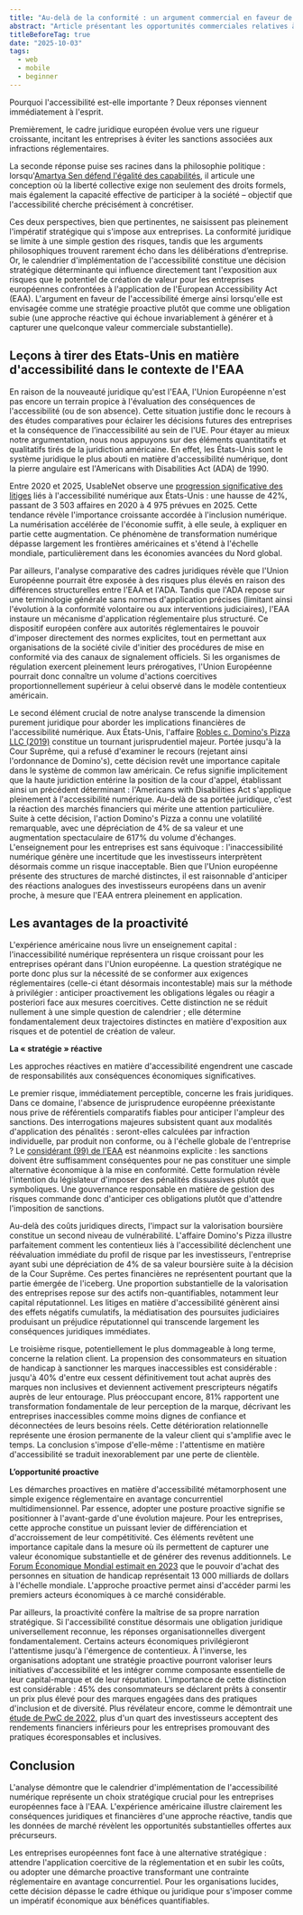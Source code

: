 ```yaml
---
title: "Au-delà de la conformité : un argument commercial en faveur de l'accessibilité numérique dans l'Union européenne"
abstract: "Article présentant les opportunités commerciales relatives à l'accessibilité numérique"
titleBeforeTag: true
date: "2025-10-03"
tags:
  - web
  - mobile
  - beginner
---
```


Pourquoi l'accessibilité est-elle importante ? Deux réponses viennent immédiatement à l'esprit. 

Premièrement, le cadre juridique européen évolue vers une rigueur croissante, incitant les entreprises à éviter les sanctions associées aux infractions réglementaires. 

La seconde réponse puise ses racines dans la philosophie politique : lorsqu'[Amartya Sen défend l'égalité des capabilités](https://booknode.com/auteur/amartya-sen/livres), il articule une conception où la liberté collective exige non seulement des droits formels, mais également la capacité effective de participer à la société – objectif que l'accessibilité cherche précisément à concrétiser.

Ces deux perspectives, bien que pertinentes, ne saisissent pas pleinement l'impératif stratégique qui s'impose aux entreprises. La conformité juridique se limite à une simple gestion des risques, tandis que les arguments philosophiques trouvent rarement écho dans les délibérations d’entreprise. Or, le calendrier d'implémentation de l'accessibilité constitue une décision stratégique déterminante qui influence directement tant l'exposition aux risques que le potentiel de création de valeur pour les entreprises européennes confrontées à l'application de l'European Accessibility Act (EAA). 
L'argument en faveur de l'accessibilité émerge ainsi lorsqu'elle est envisagée comme une stratégie proactive plutôt que comme une obligation subie (une approche réactive qui échoue invariablement à générer et à capturer une quelconque valeur commerciale substantielle).

## Leçons à tirer des Etats-Unis en matière d'accessibilité dans le contexte de l'EAA

En raison de la nouveauté juridique qu'est l'EAA, l'Union Européenne n'est pas encore un terrain propice à l'évaluation des conséquences de l'accessibilité (ou de son absence). Cette situation justifie donc le recours à des études comparatives pour éclairer les décisions futures des entreprises et la conséquence de l’inaccessibilité au sein de l'UE. Pour étayer au mieux notre argumentation, nous nous appuyons sur des éléments quantitatifs et qualitatifs tirés de la juridiction américaine. En effet, les États-Unis sont le système juridique le plus abouti en matière d'accessibilité numérique, dont la pierre angulaire est l'Americans with Disabilities Act (ADA) de 1990.

Entre 2020 et 2025, UsableNet observe une [progression significative des litiges](https://info.usablenet.com/hubfs/2025-MidYear-Report-FINAL.pdf) liés à l'accessibilité numérique aux États-Unis : une hausse de 42%, passant de 3 503 affaires en 2020 à 4 975 prévues en 2025. Cette tendance révèle l'importance croissante accordée à l'inclusion numérique. La numérisation accélérée de l'économie suffit, à elle seule, à expliquer en partie cette augmentation. Ce phénomène de transformation numérique dépasse largement les frontières américaines et s'étend à l'échelle mondiale, particulièrement dans les économies avancées du Nord global.

Par ailleurs, l'analyse comparative des cadres juridiques révèle que l'Union Européenne pourrait être exposée à des risques plus élevés en raison des différences structurelles entre l'EAA et l'ADA. Tandis que l'ADA repose sur une terminologie générale sans normes d'application précises (limitant ainsi l'évolution à la conformité volontaire ou aux interventions judiciaires), l'EAA instaure un mécanisme d'application réglementaire plus structuré. Ce dispositif européen confère aux autorités réglementaires le pouvoir d'imposer directement des normes explicites, tout en permettant aux organisations de la société civile d'initier des procédures de mise en conformité via des canaux de signalement officiels. Si les organismes de régulation exercent pleinement leurs prérogatives, l'Union Européenne pourrait donc connaître un volume d'actions coercitives proportionnellement supérieur à celui observé dans le modèle contentieux américain.

Le second élément crucial de notre analyse transcende la dimension purement juridique pour aborder les implications financières de l'accessibilité numérique. Aux États-Unis, l'affaire [Robles c. Domino's Pizza LLC (2019)](https://law.justia.com/cases/federal/appellate-courts/ca9/17-55504/17-55504-2019-01-15.html) constitue un tournant jurisprudentiel majeur. 
Portée jusqu'à la Cour Suprême, qui a refusé d'examiner le recours (rejetant ainsi l'ordonnance de Domino's), cette décision revêt une importance capitale dans le système de common law américain. Ce refus signifie implicitement que la haute juridiction entérine la position de la cour d'appel, établissant ainsi un précédent déterminant : l'Americans with Disabilities Act s'applique pleinement à l'accessibilité numérique. 
Au-delà de sa portée juridique, c'est la réaction des marchés financiers qui mérite une attention particulière. Suite à cette décision, l'action Domino's Pizza a connu une volatilité remarquable, avec une dépréciation de 4% de sa valeur et une augmentation spectaculaire de 617% du volume d'échanges. 
L'enseignement pour les entreprises est sans équivoque : l'inaccessibilité numérique génère une incertitude que les investisseurs interprètent désormais comme un risque inacceptable. Bien que l'Union européenne présente des structures de marché distinctes, il est raisonnable d'anticiper des réactions analogues des investisseurs européens dans un avenir proche, à mesure que l'EAA entrera pleinement en application.

## Les avantages de la proactivité

L'expérience américaine nous livre un enseignement capital : l'inaccessibilité numérique représentera un risque croissant pour les entreprises opérant dans l'Union européenne. La question stratégique ne porte donc plus sur la nécessité de se conformer aux exigences réglementaires (celle-ci étant désormais incontestable) mais sur la méthode à privilégier : anticiper proactivement les obligations légales ou réagir a posteriori face aux mesures coercitives. 
Cette distinction ne se réduit nullement à une simple question de calendrier ; elle détermine fondamentalement deux trajectoires distinctes en matière d'exposition aux risques et de potentiel de création de valeur. 

**La « stratégie » réactive**

Les approches réactives en matière d'accessibilité engendrent une cascade de responsabilités aux conséquences économiques significatives. 

Le premier risque, immédiatement perceptible, concerne les frais juridiques. Dans ce domaine, l'absence de jurisprudence européenne préexistante nous prive de référentiels comparatifs fiables pour anticiper l'ampleur des sanctions. Des interrogations majeures subsistent quant aux modalités d'application des pénalités : seront-elles calculées par infraction individuelle, par produit non conforme, ou à l'échelle globale de l'entreprise ? Le [considérant (99) de l'EAA](https://eur-lex.europa.eu/legal-content/FR/TXT/HTML/?uri=CELEX:32019L0882#rct_99) est néanmoins explicite : les sanctions doivent être suffisamment conséquentes pour ne pas constituer une simple alternative économique à la mise en conformité. Cette formulation révèle l'intention du législateur d'imposer des pénalités dissuasives plutôt que symboliques. Une gouvernance responsable en matière de gestion des risques commande donc d'anticiper ces obligations plutôt que d'attendre l'imposition de sanctions.

Au-delà des coûts juridiques directs, l'impact sur la valorisation boursière constitue un second niveau de vulnérabilité. L'affaire Domino's Pizza illustre parfaitement comment les contentieux liés à l'accessibilité déclenchent une réévaluation immédiate du profil de risque par les investisseurs, l'entreprise ayant subi une dépréciation de 4% de sa valeur boursière suite à la décision de la Cour Suprême. Ces pertes financières ne représentent pourtant que la partie émergée de l'iceberg. Une proportion substantielle de la valorisation des entreprises repose sur des actifs non-quantifiables, notamment leur capital réputationnel. Les litiges en matière d'accessibilité génèrent ainsi des effets négatifs cumulatifs, la médiatisation des poursuites judiciaires produisant un préjudice réputationnel qui transcende largement les conséquences juridiques immédiates.

Le troisième risque, potentiellement le plus dommageable à long terme, concerne la relation client. La propension des consommateurs en situation de handicap à sanctionner les marques inaccessibles est considérable : jusqu'à 40% d'entre eux cessent définitivement tout achat auprès des marques non inclusives et deviennent activement prescripteurs négatifs auprès de leur entourage. Plus préoccupant encore, 81% rapportent une transformation fondamentale de leur perception de la marque, décrivant les entreprises inaccessibles comme moins dignes de confiance et déconnectées de leurs besoins réels. Cette détérioration relationnelle représente une érosion permanente de la valeur client qui s'amplifie avec le temps. La conclusion s'impose d'elle-même : l'attentisme en matière d'accessibilité se traduit inexorablement par une perte de clientèle.

**L’opportunité proactive**

Les démarches proactives en matière d'accessibilité métamorphosent une simple exigence réglementaire en avantage concurrentiel multidimensionnel. Par essence, adopter une posture proactive signifie se positionner à l'avant-garde d'une évolution majeure. Pour les entreprises, cette approche constitue un puissant levier de différenciation et d'accroissement de leur compétitivité. Ces éléments revêtent une importance capitale dans la mesure où ils permettent de capturer une valeur économique substantielle et de générer des revenus additionnels. Le [Forum Économique Mondial estimait en 2023](https://www.thevaluable500.com/press-release/the-valuable-500-releases-new-data-on-global-accessibility-awareness-day) que le pouvoir d'achat des personnes en situation de handicap représentait 13 000 milliards de dollars à l'échelle mondiale. L'approche proactive permet ainsi d'accéder parmi les premiers acteurs économiques à ce marché considérable.

Par ailleurs, la proactivité confère la maîtrise de sa propre narration stratégique. Si l'accessibilité constitue désormais une obligation juridique universellement reconnue, les réponses organisationnelles divergent fondamentalement. Certains acteurs économiques privilégieront l'attentisme jusqu'à l'émergence de contentieux.
À l'inverse, les organisations adoptant une stratégie proactive pourront valoriser leurs initiatives d'accessibilité et les intégrer comme composante essentielle de leur capital-marque et de leur réputation.
L'importance de cette distinction est considérable : 45% des consommateurs se déclarent prêts à consentir un prix plus élevé pour des marques engagées dans des pratiques d'inclusion et de diversité. Plus révélateur encore, comme le démontrait une [étude de PwC de 2022](https://www.pwc.com/gx/en/issues/esg/global-investor-survey-2022.html), plus d'un quart des investisseurs acceptent des rendements financiers inférieurs pour les entreprises promouvant des pratiques écoresponsables et inclusives.

## Conclusion

L'analyse démontre que le calendrier d'implémentation de l'accessibilité numérique représente un choix stratégique crucial pour les entreprises européennes face à l'EAA. L'expérience américaine illustre clairement les conséquences juridiques et financières d'une approche réactive, tandis que les données de marché révèlent les opportunités substantielles offertes aux précurseurs.

Les entreprises européennes font face à une alternative stratégique : attendre l'application coercitive de la réglementation et en subir les coûts, ou adopter une démarche proactive transformant une contrainte réglementaire en avantage concurrentiel. Pour les organisations lucides, cette décision dépasse le cadre éthique ou juridique pour s'imposer comme un impératif économique aux bénéfices quantifiables.
